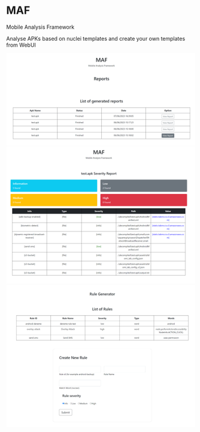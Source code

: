 # MAF
Mobile Analysis Framework

Analyse APKs based on nuclei templates and create your own templates from WebUI

![](img/list.png)
![](img/report.png)
![](img/rule.png)